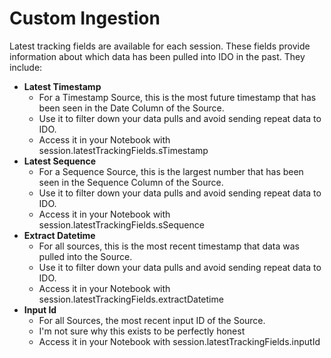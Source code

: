 # Custom Ingestion

Latest tracking fields are available for each session. These fields provide information about which data has been pulled into IDO in the past. They include:

* **Latest Timestamp**&#x20;
  * For a Timestamp Source, this is the most future timestamp that has been seen in the Date Column of the Source.&#x20;
  * Use it to filter down your data pulls and avoid sending repeat data to IDO.
  * Access it in your Notebook with session.latestTrackingFields.sTimestamp
* **Latest Sequence**&#x20;
  * For a Sequence Source, this is the largest number that has been seen in the Sequence Column of the Source.&#x20;
  * Use it to filter down your data pulls and avoid sending repeat data to IDO.
  * Access it in your Notebook with session.latestTrackingFields.sSequence
* **Extract Datetime**
  * For all sources, this is the most recent timestamp that data was pulled into the Source.&#x20;
  * Use it to filter down your data pulls and avoid sending repeat data to IDO.
  * Access it in your Notebook with session.latestTrackingFields.extractDatetime
* **Input Id**&#x20;
  * For all Sources, the most recent input ID of the Source.&#x20;
  * I'm not sure why this exists to be perfectly honest
  * Access it in your Notebook with session.latestTrackingFields.inputId
